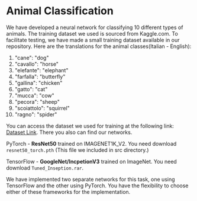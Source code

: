 # Animal Classification

We have developed a neural network for classifying 10 different types of animals. The training dataset we used is sourced from Kaggle.com. To facilitate testing, we have made a small training dataset available in our repository. Here are the translations for the animal classes(Italian - English):

1. "cane": "dog"
2. "cavallo": "horse"
3. "elefante": "elephant"
4. "farfalla": "butterfly"
5. "gallina": "chicken"
6. "gatto": "cat"
7. "mucca": "cow"
8. "pecora": "sheep"
9. "scoiattolo": "squirrel"
10. "ragno": "spider"

You can access the dataset we used for training at the following link: [Dataset Link](https://drive.google.com/drive/folders/1Wm8gLNpSvOoiDtiqUVG4-JIRfcmrrvCl?usp=sharing). There you also can find our networks.

PyTorch - **ResNet50** trained on IMAGENET1K_V2. You need download `resnet50_torch.pth` (This file we included in src directory.)

TensorFlow - **GoogleNet/IncpetionV3** trained on ImageNet. You need download `Tuned_Inseption.rar`.

We have implemented two separate networks for this task, one using TensorFlow and the other using PyTorch. You have the flexibility to choose either of these frameworks for the implementation.
